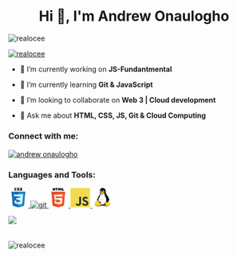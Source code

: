 <h1 align="center">Hi 👋, I'm Andrew Onaulogho</h1>

<p align="left"> <img src="https://komarev.com/ghpvc/?username=realocee&label=Profile%20views&color=0e75b6&style=flat" alt="realocee" /> </p>

<p align="left"> <a href="https://github.com/ryo-ma/github-profile-trophy"><img src="https://github-profile-trophy.vercel.app/?username=realocee" alt="realocee"/></a> 
</p>

- 🔭 I’m currently working on **JS-Fundantmental**

- 🌱 I’m currently learning **Git & JavaScript**

- 👯 I’m looking to collaborate on **Web 3 | Cloud development**

- 💬 Ask me about **HTML, CSS, JS, Git & Cloud Computing**

<h3 align="left">Connect with me:</h3>
<p align="left">
<a href="https://linkedin.com/in/ocee" target="blank"><img align="center" src="https://raw.githubusercontent.com/rahuldkjain/github-profile-readme-generator/master/src/images/icons/Social/linked-in-alt.svg" alt="andrew onaulogho" height="30" width="40" /></a>
</p>

<h3 align="left">Languages and Tools:</h3>
<p align="left"> <a href="https://www.w3schools.com/css/" target="_blank" rel="noreferrer"> <img src="https://raw.githubusercontent.com/devicons/devicon/master/icons/css3/css3-original-wordmark.svg" alt="css3" width="40" height="40"/> </a> <a href="https://git-scm.com/" target="_blank" rel="noreferrer"> <img src="https://www.vectorlogo.zone/logos/git-scm/git-scm-icon.svg" alt="git" width="40" height="40"/> </a> <a href="https://www.w3.org/html/" target="_blank" rel="noreferrer"> <img src="https://raw.githubusercontent.com/devicons/devicon/master/icons/html5/html5-original-wordmark.svg" alt="html5" width="40" height="40"/> </a> <a href="https://developer.mozilla.org/en-US/docs/Web/JavaScript" target="_blank" rel="noreferrer"> <img src="https://raw.githubusercontent.com/devicons/devicon/master/icons/javascript/javascript-original.svg" alt="javascript" width="40" height="40"/> </a> <a href="https://www.linux.org/" target="_blank" rel="noreferrer"> <img src="https://raw.githubusercontent.com/devicons/devicon/master/icons/linux/linux-original.svg" alt="linux" width="40" height="40"/> </a> </p>



<p><img align="left" src="https://github-readme-stats.vercel.app/api?username=realocee&show_icons=true&theme=radical" /></p>
 <br>
 <br>
<p><img align="center" src="https://github-readme-streak-stats.herokuapp.com/?user=realocee&" alt="realocee" /></p>


